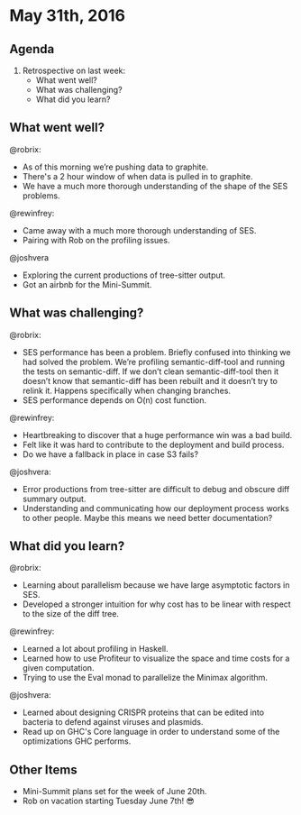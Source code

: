 # May 31th, 2016

## Agenda

1. Retrospective on last week:
	- What went well?
	- What was challenging?
	- What did you learn?


## What went well?

@robrix:

- As of this morning we’re pushing data to graphite.
- There's a 2 hour window of when data is pulled in to graphite.
- We have a much more thorough understanding of the shape of the SES problems.

@rewinfrey:
- Came away with a much more thorough understanding of SES.
- Pairing with Rob on the profiling issues.

@joshvera
- Exploring the current productions of tree-sitter output.
- Got an airbnb for the Mini-Summit.


## What was challenging?

@robrix:
- SES performance has been a problem. Briefly confused into thinking we had solved the problem. We’re profiling semantic-diff-tool and running the tests on semantic-diff. If we don’t clean semantic-diff-tool then it doesn’t know that semantic-diff has been rebuilt and it doesn’t try to relink it. Happens specifically when changing branches. 
- SES performance depends on O(n) cost function.

@rewinfrey:
- Heartbreaking to discover that a huge performance win was a bad build.
- Felt like it was hard to contribute to the deployment and build process.
- Do we have a fallback in place in case S3 fails?

@joshvera:
- Error productions from tree-sitter are difficult to debug and obscure diff summary output.
- Understanding and communicating how our deployment process works to other people. Maybe this means we need better documentation?


## What did you learn?

@robrix:
- Learning about parallelism because we have large asymptotic factors in SES.
- Developed a stronger intuition for why cost has to be linear with respect to the size of the diff tree.

@rewinfrey:
- Learned a lot about profiling in Haskell.
- Learned how to use Profiteur to visualize the space and time costs for a given computation.
- Trying to use the Eval monad to parallelize the Minimax algorithm.

@joshvera:
- Learned about designing CRISPR proteins that can be edited into bacteria to defend against viruses and plasmids.
- Read up on GHC's Core language in order to understand some of the optimizations GHC performs.


## Other Items

- Mini-Summit plans set for the week of June 20th.
- Rob on vacation starting Tuesday June 7th! :sunglasses:
